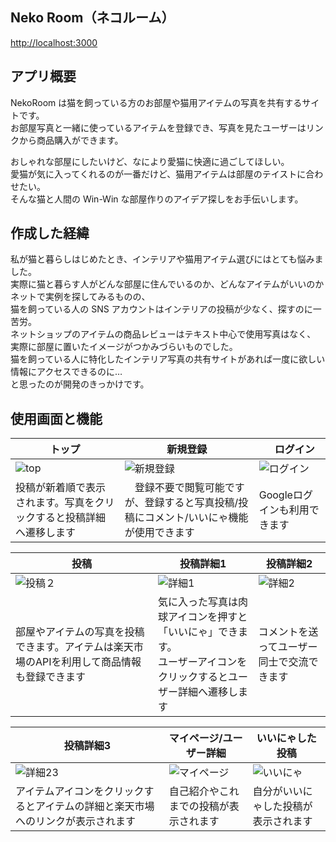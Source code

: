 ## Neko Room（ネコルーム）

[http://localhost:3000](http://localhost:3000)

## アプリ概要

NekoRoom は猫を飼っている方のお部屋や猫用アイテムの写真を共有するサイトです。<br>
お部屋写真と一緒に使っているアイテムを登録でき、写真を見たユーザーはリンクから商品購入ができます。

おしゃれな部屋にしたいけど、なにより愛猫に快適に過ごしてほしい。<br>
愛猫が気に入ってくれるのが一番だけど、猫用アイテムは部屋のテイストに合わせたい。<br>
そんな猫と人間の Win-Win な部屋作りのアイデア探しをお手伝いします。

## 作成した経緯

私が猫と暮らしはじめたとき、インテリアや猫用アイテム選びにはとても悩みました。<br>
実際に猫と暮らす人がどんな部屋に住んでいるのか、どんなアイテムがいいのかネットで実例を探してみるものの、<br>
猫を飼っている人の SNS アカウントはインテリアの投稿が少なく、探すのに一苦労。<br>
ネットショップのアイテムの商品レビューはテキスト中心で使用写真はなく、<br>
実際に部屋に置いたイメージがつかみづらいものでした。<br>
猫を飼っている人に特化したインテリア写真の共有サイトがあれば一度に欲しい情報にアクセスできるのに…<br>
と思ったのが開発のきっかけです。

## 使用画面と機能

| トップ | 新規登録 |　ログイン |
| --- | --- | --- |
|![top](https://user-images.githubusercontent.com/105156227/201690019-0c6c0b5e-066e-4668-8e69-557f06b86d15.png) |![新規登録](https://user-images.githubusercontent.com/105156227/201667793-9d609835-aabe-4b7b-a205-16dc7f78c6fe.png)  |  ![ログイン](https://user-images.githubusercontent.com/105156227/201666979-9d1c3b48-1e88-4f16-8097-97aff268ac49.png) |
| 投稿が新着順で表示されます。写真をクリックすると投稿詳細へ遷移します |　登録不要で閲覧可能ですが、登録すると写真投稿/投稿にコメント/いいにゃ機能が使用できます| Googleログインも利用できます |


| 投稿 | 投稿詳細1 | 投稿詳細2 |
| --- | --- | --- |
|![投稿２](https://user-images.githubusercontent.com/105156227/201686072-6b1f1a03-1ada-40e6-afc0-c26eacca62ab.png) | ![詳細1](https://user-images.githubusercontent.com/105156227/201687305-042fb979-fcad-4876-9431-ac03ebe0699c.png)| ![詳細2](https://user-images.githubusercontent.com/105156227/201678451-a2140b14-95e3-4088-9ff3-bf9eee3b2566.png) |
| 部屋やアイテムの写真を投稿できます。アイテムは楽天市場のAPIを利用して商品情報も登録できます | 気に入った写真は肉球アイコンを押すと「いいにゃ」できます。<br>ユーザーアイコンをクリックするとユーザー詳細へ遷移します | コメントを送ってユーザー同士で交流できます |

| 投稿詳細3 | マイページ/ユーザー詳細 | いいにゃした投稿 |
| --- | --- | --- |
|![詳細23](https://user-images.githubusercontent.com/105156227/201678453-b36a53eb-b75c-4353-b651-6482e0d0e557.png) | ![マイページ](https://user-images.githubusercontent.com/105156227/201684957-0e4ce459-fde8-4bb2-ab80-1c34637fb6cf.png)|![いいにゃ](https://user-images.githubusercontent.com/105156227/201685212-8a5709e8-440e-4366-bac2-da5f4bb02c48.png) |
| アイテムアイコンをクリックするとアイテムの詳細と楽天市場へのリンクが表示されます| 自己紹介やこれまでの投稿が表示されます | 自分がいいにゃした投稿が表示されます |
